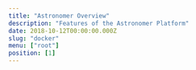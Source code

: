 ```yaml
---
title: "Astronomer Overview"
description: "Features of the Astronomer Platform"
date: 2018-10-12T00:00:00.000Z
slug: "docker"
menu: ["root"]
position: [1]
---
```

